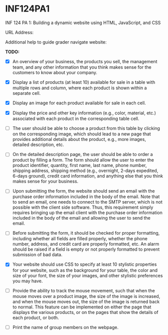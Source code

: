 # INF124PA1
INF 124 PA 1: Building a dynamic website using HTML, JavaScript, and CSS

URL Address: 

Additional help to guide grader navigate website:

**TODO:** 
- [x] An overview of your business, the products you sell, the management team, and any other information that you think makes sense for
the customers to know about your company.  
      
- [x] Display a list of products (at least 10) available for sale in a table with multiple rows and column, where each product is shown   within a separate cell.

- [x] Display an image for each product available for sale in each cell.

- [x] Display the price and other key information (e.g., color, material, etc.) associated with each product in the corresponding table   cell.

- [ ] The user should be able to choose a product from this table by clicking on the corresponding image, which should lead to a new page that provides additional details about the product, e.g., more images, detailed description, etc. 

- [ ] On the detailed description page, the user should be able to order a product by filling a form. The form should allow the user to enter the product identifier, quantity, first name, last name, phone number, shipping address, shipping method (e.g., overnight, 2-days expedited, 6-days ground), credit card information, and anything else that you think makes sense for your business.

- [ ] Upon submitting the form, the website should send an email with the purchase order information included in the body of the email. Note that to send an email, one needs to connect to the SMTP server, which is not possible with the client side software. Thus, this requirement simply requires bringing up the email client with the purchase order information included in the body of the email and allowing the user to send the email. 

- [ ] Before submitting the form, it should be checked for proper formatting, including whether all fields are filled properly, whether the phone number, address, and credit card are properly formatted, etc. An alarm should be raised if a field is empty or not properly formatted to prevent submission of bad data. 

- [x] Your website should use CSS to specify at least 10 stylistic properties for your website, such as the background for your table, the color and size of your font, the size of your images, and other stylistic preferences you may have.

- [ ] Provide the ability to track the mouse movement, such that when the mouse moves over a product image, the size of the image is increased, and when the mouse moves out, the size of the image is returned back to normal. This feature can be implemented on either the page that displays the various products, or on the pages that show the details of each product, or both.

- [ ] Print the name of group members on the webpage.
